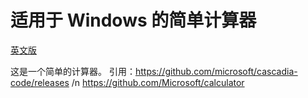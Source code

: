 # 适用于 Windows 的简单计算器

[英文版](./README.md)

这是一个简单的计算器。 引用：https://github.com/microsoft/cascadia-code/releases /n https://github.com/Microsoft/calculator
